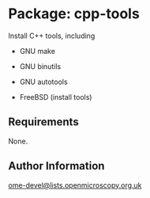 Package: cpp-tools
==================

Install C++ tools, including

- GNU make
- GNU binutils
- GNU autotools

- FreeBSD (install tools)

Requirements
------------

None.

Author Information
------------------

ome-devel@lists.openmicroscopy.org.uk
